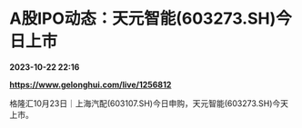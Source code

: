 # A股IPO动态：天元智能(603273.SH)今日上市

**2023-10-22 22:16**

**https://www.gelonghui.com/live/1256812**

格隆汇10月23日｜上海汽配(603107.SH)今日申购，天元智能(603273.SH)今天上市。